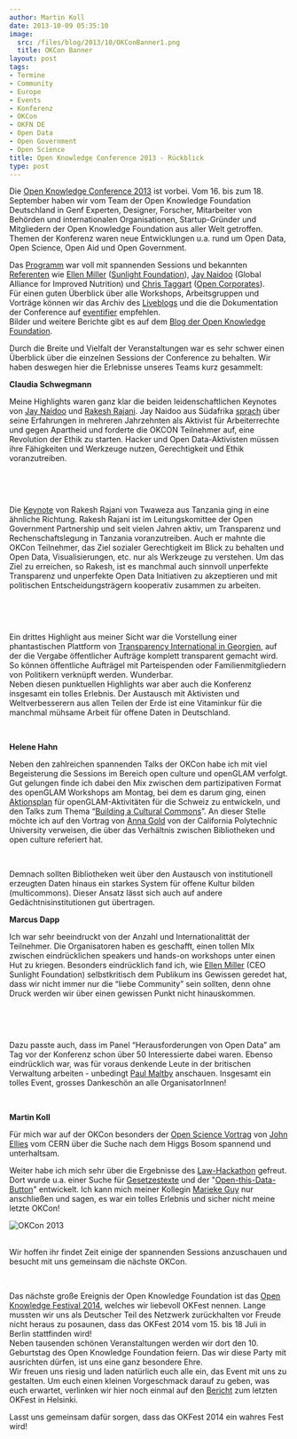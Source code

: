 ```yaml
---
author: Martin Koll
date: 2013-10-09 05:35:10
image:
  src: /files/blog/2013/10/OKConBanner1.png
  title: OKCon Banner
layout: post
tags:
- Termine
- Community
- Europe
- Events
- Konferenz
- OKCon
- OKFN DE
- Open Data
- Open Government
- Open Science
title: Open Knowledge Conference 2013 - Rückblick
type: post
---
```


Die [Open Knowledge Conference 2013](http://www.okcon.org) ist vorbei. Vom 16. bis zum 18. September haben wir vom Team der Open Knowledge Foundation Deutschland in Genf Experten, Designer, Forscher, Mitarbeiter von Behörden und internationalen Organisationen, Startup-Gründer und Mitgliedern der Open Knowledge Foundation aus aller Welt getroffen. Themen der Konferenz waren neue Entwicklungen u.a. rund um Open Data, Open Science, Open Aid und Open Government.

Das [Programm](http://okcon.org/schedule/) war voll mit spannenden Sessions und bekannten [Referenten](http://okcon.org/main-speakers/) wie [Ellen Miller](http://okcon.org/main-speakers/ellen-miller/) ([Sunlight Foundation](http://sunlightfoundation.com/)), [Jay Naidoo](http://okcon.org/main-speakers/jay-naidoo/) (Global Alliance for Improved Nutrition) und [Chris Taggart](http://okcon.org/main-speakers/chris-taggart/) ([Open Corporates](http://opencorporates.com/)).  
Für einen guten Überblick über alle Workshops, Arbeitsgruppen und Vorträge können wir das Archiv des [Liveblogs](http://okcon.org/live/) und die die Dokumentation der Conference auf [eventifier](http://eventifier.co/event/okcon13/popular) empfehlen.  
Bilder und weitere Berichte gibt es auf dem [Blog der Open Knowledge Foundation](http://blog.okfn.org/2013/09/30/wrapping-up-okcon/). 

Durch die Breite und Vielfalt der Veranstaltungen war es sehr schwer einen Überblick über die einzelnen Sessions der Conference zu behalten. Wir haben deswegen hier die Erlebnisse unseres Teams kurz gesammelt:

**Claudia Schwegmann**

Meine Highlights waren ganz klar die beiden leidenschaftlichen Keynotes von [Jay Naidoo](http://okcon.org/main-speakers/jay-naidoo/) und [Rakesh Rajani](http://okcon.org/main-speakers/rakesh-rajani/). Jay Naidoo aus Südafrika [sprach](http://new.livestream.com/accounts/5389255/okcon/videos/30325193) über seine Erfahrungen in mehreren Jahrzehnten als Aktivist für Arbeiterrechte und gegen Apartheid und forderte die OKCON Teilnehmer auf, eine Revolution der Ethik zu starten. Hacker und Open Data-Aktivisten müssen ihre Fähigkeiten und Werkzeuge nutzen, Gerechtigkeit und Ethik voranzutreiben. 

 

 

Die [Keynote](http://new.livestream.com/accounts/5389255/okcon/videos/30336663) von Rakesh Rajani von Twaweza aus Tanzania ging in eine ähnliche Richtung. Rakesh Rajani ist im Leitungskomittee der Open Government Partnership und seit vielen Jahren aktiv, um Transparenz und Rechenschaftslegung in Tanzania voranzutreiben. Auch er mahnte die OKCon Teilnehmer, das Ziel sozialer Gerechtigkeit im Blick zu behalten und Open Data, Visualisierungen, etc. nur als Werkzeuge zu verstehen. Um das Ziel zu erreichen, so Rakesh, ist es manchmal auch sinnvoll unperfekte Transparenz und unperfekte Open Data Initiativen zu akzeptieren und mit politischen Entscheidungsträgern kooperativ zusammen zu arbeiten. 

 

 

Ein drittes Highlight aus meiner Sicht war die Vorstellung einer phantastischen Plattform von [Transparency International in Georgien](http://transparency.ge/en), auf der die Vergabe öffentlicher Aufträge komplett transparent gemacht wird. So können öffentliche Aufträgel mit Parteispenden oder Familienmitgliedern von Politikern verknüpft werden. Wunderbar.  
Neben diesen punktuellen Highlights war aber auch die Konferenz insgesamt ein tolles Erlebnis. Der Austausch mit Aktivisten und Weltverbesserern aus allen Teilen der Erde ist eine Vitaminkur für die manchmal mühsame Arbeit für offene Daten in Deutschland.

 

**Helene Hahn**

Neben den zahlreichen spannenden Talks der OKCon habe ich mit viel Begeisterung die Sessions im Bereich open culture und openGLAM verfolgt. Gut gelungen finde ich dabei den Mix zwischen dem partizipativen Format des openGLAM Workshops am Montag, bei dem es darum ging, einen [Aktionsplan](http://openglam.org/2013/09/19/openglam-switzerland-workshop-okcon-2013/#sthash.SYCjJE9s.dpuf) für openGLAM-Aktivitäten für die Schweiz zu entwickeln, und den Talks zum Thema “[Building a Cultural Commons](http://okcon.org/open-culture/session-1/)”. An dieser Stelle möchte ich auf den Vortrag von [Anna Gold](http://new.livestream.com/accounts/5389255/okcon/videos/30328010) von der California Polytechnic University verweisen, die über das Verhältnis zwischen Bibliotheken und open culture referiert hat. 

 

Demnach sollten Bibliotheken weit über den Austausch von institutionell erzeugten Daten hinaus ein starkes System für offene Kultur bilden (multicommons). Dieser Ansatz lässt sich auch auf andere Gedächtnisinstitutionen gut übertragen. 

**Marcus Dapp**

Ich war sehr beeindruckt von der Anzahl und Internationalittät der Teilnehmer. Die Organisatoren haben es geschafft, einen tollen MIx zwischen eindrücklichen speakers und hands-on workshops unter einen Hut zu kriegen. Besonders eindrücklich fand ich, wie [Ellen Miller](http://okcon.org/main-speakers/ellen-miller/) (CEO Sunlight Foundation) selbstkritisch dem Publikum ins Gewissen geredet hat, dass wir nicht immer nur die “liebe Community” sein sollten, denn ohne Druck werden wir über einen gewissen Punkt nicht hinauskommen. 

 

 

Dazu passte auch, dass im Panel “Herausforderungen von Open Data” am Tag vor der Konferenz schon über 50 Interessierte dabei waren. Ebenso eindrücklich war, was für voraus denkende Leute in der britischen Verwaltung arbeiten - unbedingt [Paul Maltby](http://new.livestream.com/accounts/5389255/okcon/videos/30254249) anschauen. Insgesamt ein tolles Event, grosses Dankeschön an alle OrganisatorInnen!

 

**Martin Koll**

Für mich war auf der OKCon besonders der [Open Science Vortrag](http://new.livestream.com/accounts/5389255/okcon/videos/30268326) von [John Ellies](http://okcon.org/main-speakers/john-ellis/) vom CERN über die Suche nach dem Higgs Bosom spannend und unterhaltsam.

Weiter habe ich mich sehr über die Ergebnisse des [Law-Hackathon](http://make.opendata.ch/legal/) gefreut. Dort wurde u.a. einer Suche für [Gesetzestexte](http://ww1.openlaws.eu/) und der "[Open-this-Data-Button](http://button.datalets.ch/)" entwickelt. Ich kann mich meiner Kollegin [Marieke Guy](http://remoteworker.wordpress.com/2013/09/24/event-amplifying-okcon/) nur anschließen und sagen, es war ein tolles Erlebnis und sicher nicht meine letzte OKCon!

![OKCon 2013](http://farm8.staticflickr.com/7329/10134532423_bb27b10128.jpg)  
 

Wir hoffen ihr findet Zeit einige der spannenden Sessions anzuschauen und besucht mit uns gemeinsam die nächste OKCon.

 

Das nächste große Ereignis der Open Knowledge Foundation ist das [Open Knowledge Festival 2014](http://blog.okfn.org/2013/09/18/see-you-at-okfestival-2014/), welches wir liebevoll OKFest nennen. Lange mussten wir uns als Deutscher Teil des Netzwerk zurückhalten vor Freude nicht heraus zu posaunen, dass das OKFest 2014 vom 15. bis 18 Juli in Berlin stattfinden wird!  
Neben tausenden schönen Veranstaltungen werden wir dort den 10. Geburtstag des Open Knowledge Foundation feiern. Das wir diese Party mit ausrichten dürfen, ist uns eine ganz besondere Ehre.  
Wir freuen uns riesig und laden natürlich euch alle ein, das Event mit uns zu gestalten. Um euch einen kleinen Vorgeschmack darauf zu geben, was euch erwartet, verlinken wir hier noch einmal auf den [Bericht](http://blog.okfn.org/2012/10/29/okfestival-2012-one-month-later/) zum letzten OKFest in Helsinki.

Lasst uns gemeinsam dafür sorgen, dass das OKFest 2014 ein wahres Fest wird!

 